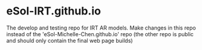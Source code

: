 # eSol-IRT.github.io
The develop and testing repo for IRT AR models. Make changes in this repo instead of the 'eSol-Michelle-Chen.github.io' repo (the other repo is public and should only contain the final web page builds)
